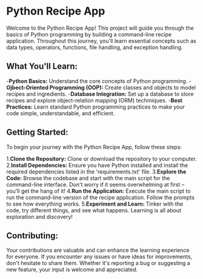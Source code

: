 <h1>Python Recipe App</h1>
  <p>
  Welcome to the Python Recipe App! This project will guide you through the basics of 
  Python programming by building a command-line recipe application. Throughout this journey, you'll 
  learn essential concepts such as data types, operators, functions, file handling, and exception handling.  
  </p>

  <h2>What You'll Learn:</h2>
  <p>
  -<b>Python Basics:</b> Understand the core concepts of Python programming.
  -<b>Ojbect-Oriented Programming (OOP):</b> Create classes and objects to model recipes and ingredients.
  -<b>Database Integration:</b> Set up a database to store recipes and explore object-relation mapping (ORM) techmiques.
  -<b>Best Practices:</b> Learn standard Python programming practices to make your code simple, understandable, and efficient.
  </p>
  <h2>Getting Started:</h2>
  <p>To begin your journey with the Python Recipe App, follow these steps:</p>
  <p>
  1.<b>Clone the Repository:</b> Clone or download the repository to your computer.
  2.<b>Install Dependencies:</b> Ensure you have Python installed and install the 
  required dependencies listed in the 'requirements.txt' file.
  3.<b>Explore the Code:</b> Browse the codebase and start with the main script for the command-line interface. 
  Don't worry if it seems overwhelming at first – you'll get the hang of it!
  4.<b>Run the Application:</b> Execute the main script to run the command-line version of the recipe application. Follow the prompts to see how everything works.
  5.<b>Experiment and Learn: </b> Tinker with the code, try different things, and see what happens. Learning is all about exploration and discovery!
  </p>
  <h2>Contributing:</h2>
  <p>
    Your contributions are valuable and can enhance the learning experience for everyone. 
    If you encounter any issues or have ideas for improvements, don't hesitate to share them. 
    Whether it's reporting a bug or suggesting a new feature, your input is welcome and appreciated.
  </p>
